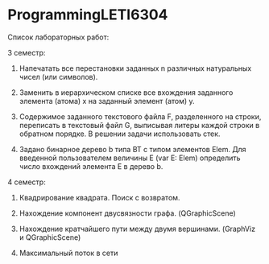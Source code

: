 # ProgrammingLETI6304

Список лабораторных работ:


3 семестр:

1. Напечатать все перестановки заданных n различных натуральных чисел (или символов).

2. Заменить в иерархическом списке все вхождения заданного элемента (атома) x на заданный элемент (атом) y.

3. Содержимое заданного текстового файла F, разделенного на строки, переписать в текстовый файл G, выписывая литеры каждой строки в обратном порядке. В решении задачи использовать стек.

4. Задано бинарное дерево b типа ВТ с типом элементов Elem. Для введенной пользователем величины Е (var E: Elem) определить число вхождений элемента Е в дерево b.




4 семестр:

1. Квадрирование квадрата. Поиск с возвратом.

2. Нахождение компонент двусвязности графа. (QGraphicScene)

3. Нахождение кратчайшего пути между двумя вершинами. (GraphViz и QGraphicScene)

4. Максимальный поток в сети
